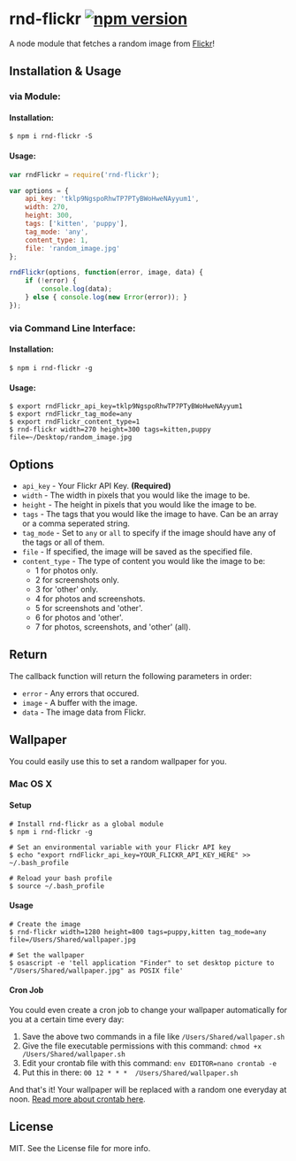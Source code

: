 # rnd-flickr [![npm version](https://badge.fury.io/js/rnd-flickr.svg)](https://badge.fury.io/js/rnd-flickr)

A node module that fetches a random image from [Flickr](https://www.flickr.com)!

## Installation & Usage
### via Module:
#### Installation:
```shell
$ npm i rnd-flickr -S
```
#### Usage:
```javascript
var rndFlickr = require('rnd-flickr');

var options = {
	api_key: 'tklp9NgspoRhwTP7PTyBWoHweNAyyum1',
	width: 270,
	height: 300,
	tags: ['kitten', 'puppy'],
	tag_mode: 'any',
	content_type: 1,
	file: 'random_image.jpg'
};

rndFlickr(options, function(error, image, data) {
	if (!error) {
		console.log(data);
	} else { console.log(new Error(error)); }
});
```

### via Command Line Interface:
#### Installation:
```shell
$ npm i rnd-flickr -g
```
#### Usage:
```shell
$ export rndFlickr_api_key=tklp9NgspoRhwTP7PTyBWoHweNAyyum1
$ export rndFlickr_tag_mode=any
$ export rndFlickr_content_type=1
$ rnd-flickr width=270 height=300 tags=kitten,puppy file=~/Desktop/random_image.jpg
```

## Options
* `api_key` - Your Flickr API Key. **(Required)**
* `width` - The width in pixels that you would like the image to be.
* `height` - The height in pixels that you would like the image to be.
* `tags` - The tags that you would like the image to have. Can be an array or a comma seperated string.
* `tag_mode` - Set to `any` or `all` to specify if the image should have any of the tags or all of them.
* `file` - If specified, the image will be saved as the specified file.
* `content_type` - The type of content you would like the image to be:
	* 1 for photos only.
	* 2 for screenshots only.
	* 3 for 'other' only.
	* 4 for photos and screenshots.
	* 5 for screenshots and 'other'.
	* 6 for photos and 'other'.
	* 7 for photos, screenshots, and 'other' (all).

## Return
The callback function will return the following parameters in order:
* `error` - Any errors that occured.
* `image` - A buffer with the image.
* `data` - The image data from Flickr.

## Wallpaper
You could easily use this to set a random wallpaper for you.

### Mac OS X
#### Setup
```shell
# Install rnd-flickr as a global module
$ npm i rnd-flickr -g

# Set an environmental variable with your Flickr API key
$ echo "export rndFlickr_api_key=YOUR_FLICKR_API_KEY_HERE" >> ~/.bash_profile

# Reload your bash profile
$ source ~/.bash_profile
```
#### Usage
```shell
# Create the image
$ rnd-flickr width=1280 height=800 tags=puppy,kitten tag_mode=any file=/Users/Shared/wallpaper.jpg

# Set the wallpaper
$ osascript -e 'tell application "Finder" to set desktop picture to "/Users/Shared/wallpaper.jpg" as POSIX file'
```
#### Cron Job
You could even create a cron job to change your wallpaper automatically for you at a certain time every day:

1. Save the above two commands in a file like `/Users/Shared/wallpaper.sh`
1. Give the file executable permissions with this command: `chmod +x /Users/Shared/wallpaper.sh`
1. Edit your crontab file with this command: `env EDITOR=nano crontab -e`
1. Put this in there: `00 12 * * *	/Users/Shared/wallpaper.sh`

And that's it! Your wallpaper will be replaced with a random one everyday at noon. [Read more about crontab here](http://www.adminschoice.com/crontab-quick-reference).

## License
MIT. See the License file for more info.
